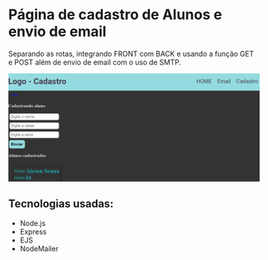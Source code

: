 # Página de cadastro de Alunos e envio de email

Separando as rotas, integrando FRONT com BACK e usando a função GET e POST além de envio de email com o uso de SMTP.

![int-f-b](int-f-b.png)
## Tecnologias usadas:

- Node.js
- Express
- EJS
- NodeMailer